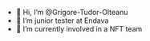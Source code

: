- 👋 Hi, I’m @Grigore-Tudor-Olteanu
- 👀 I’m junior tester at Endava
- 🌱 I’m currently involved in a NFT team


<!---
Grigore-Tudor-Olteanu/Grigore-Tudor-Olteanu is a ✨ special ✨ repository because its `README.md` (this file) appears on your GitHub profile.
You can click the Preview link to take a look at your changes.
--->

